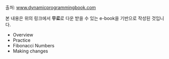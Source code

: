 출처: www.dynamicprogrammingbook.com

본 내용은 위의 링크에서 <b>무료</b>로 다운 받을 수 있는 e-book을 기반으로 작성된 것입니다.

- Overview
- Practice
- Fibonacci Numbers
- Making changes

